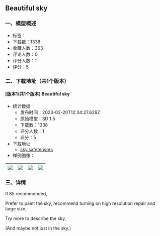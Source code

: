 ## Beautiful sky
### 一、模型概述

- 标签：
- 下载数：1338
- 收藏人数：363
- 评论人数：0
- 评分人数：1
- 评分：5

### 二、下载地址（共1个版本）

#### [版本1/共1个版本] Beautiful sky

- 统计数据
  - 发布时间：2023-02-20T12:34:27.629Z
  - 原始模型：SD 1.5
  - 下载数：1338
  - 评分人数：1
  - 评分：5
- 下载地址
  - [sky.safetensors](https://civitai.com/api/download/models/13091)
- 样例图像：

| <img src="https://image.civitai.com/xG1nkqKTMzGDvpLrqFT7WA/39c9f0be-9399-4f85-a34e-ed230a1a8a00/width=450/126217.jpeg" /> | <img src="https://image.civitai.com/xG1nkqKTMzGDvpLrqFT7WA/af6c6e2c-dbcb-4f61-3c6c-bd26a6864500/width=450/126216.jpeg" /> | <img src="https://image.civitai.com/xG1nkqKTMzGDvpLrqFT7WA/f1f19210-c1b3-4599-ead6-8c926e70b500/width=450/126215.jpeg" /> | <img src="https://image.civitai.com/xG1nkqKTMzGDvpLrqFT7WA/9add9021-fb96-4077-ad68-c636e8968300/width=450/126214.jpeg" /> |
| ---- | ---- | ---- | ---- |


### 三、详情
<p>0.85 recommended,</p><p>Prefer to paint the sky, recommend turning on high resolution repair and large size,</p><p>Try more to describe the sky,</p><p>(And maybe not just in the sky.)</p><p></p>
